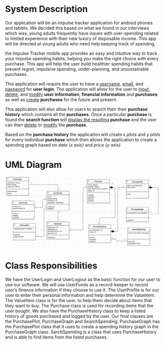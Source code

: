 # System Description
Our application will be an impulse tracker application for android phones and tablets. We decided this based on what we found in our interviews which was, young adults frequently have issues with over-spending related to limited experience with their new luxury of disposable income. This app will be directed at young adults who need help keeping track of spending, 

the Impulse Tracker mobile app provides an easy and intuitive way to track your impulse spending habits, helping you make the right choice with every purchase.
This app will help the user build healthier spending habits that prevent regret, impulsive spending, under-planning, and unsustainable purchases. 

This application will require the user to have a <u>username</u>, <u>email</u>, and <u>password</u> for **user login**. The application will allow for the user to <u>input</u>, <u>delete</u>, and <u>modify</u> **user information**, **financial information** and **purchases** as well as <u>create</u> **purchases** for the future and present.   

This application will also allow for users to search their their **purchase history** which contains all the **purchases**. Once a particular **purchase** is found the **search function** will <u>display the resulting</u> **purchase** and the user can then <u>delete</u> or <u>modify</u> the **purchase**.

Based on the **purchase history** the application will create *x plots* and *y plots* for every individual **purchase** which then allows the application to create a spending graph based on *date (x axis)* and *price (y axis)*.
# UML Diagram
![alt text](https://github.com/CS386-ImpulseTracker/MobileApp/blob/stage/img/uml-diagram.JPG "UML")
# Class Responsibilities 
We have the UserLogin and UserLogout as the basic function for our user to use our software. 
We will use UserFunds as a record-keeper to record user’s finance information if they choose to use it. The UserProfile is for our user to enter their personal information and help determine the ValueItem. The ValueItem class is for the user, to help them decide about items that they want to buy. The Purchase class is used for recording items that the user bought. We also have the PurchaseHistory class to keep a listed history of goods purchased and logged by the user. Our final classes are the PurchasePlot, PurchaseGraph and SearchSpending. PurchaseGraph has the PurchasePlot class that it uses to create a spending history graph in the PurchaseGraph class. SarchSpending is a class that uses PurchaseHistory and is able to find items from the listed purchases.